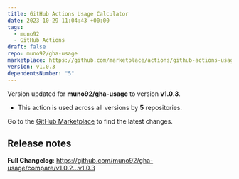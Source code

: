 ```yaml
---
title: GitHub Actions Usage Calculator
date: 2023-10-29 11:04:43 +00:00
tags:
  - muno92
  - GitHub Actions
draft: false
repo: muno92/gha-usage
marketplace: https://github.com/marketplace/actions/github-actions-usage-calculator
version: v1.0.3
dependentsNumber: "5"
---
```



Version updated for **muno92/gha-usage** to version **v1.0.3**.
- This action is used across all versions by **5** repositories.

Go to the [GitHub Marketplace](https://github.com/marketplace/actions/github-actions-usage-calculator) to find the latest changes.

## Release notes

<!-- Release notes generated using configuration in .github/release.yml at 35ba4ba35de0dd1f1f30df4dfef5e39f0af66bff -->



**Full Changelog**: https://github.com/muno92/gha-usage/compare/v1.0.2...v1.0.3
